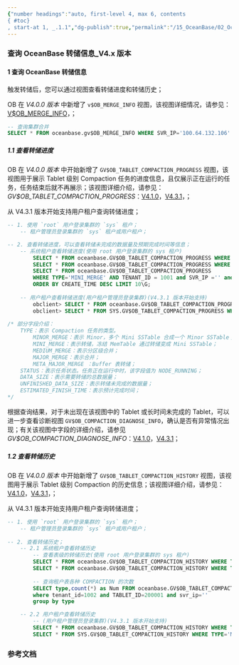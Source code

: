 ```yaml
---
{"number headings":"auto, first-level 4, max 6, contents
{ #toc}
, start-at 1, _.1.1","dg-publish":true,"permalink":"/15_OceanBase/02_OceanBase 基本操作/02_集群和多租户管理/管理数据存储/查询 OceanBase 转储信息_V4.x 版本/","dgPassFrontmatter":true}
---
```




### 查询 OceanBase 转储信息_V4.x 版本

#### 1 查询 OceanBase 转储信息
触发转储后，您可以通过视图查看转储进度和转储历史；

OB 在 *V4.0.0 版本* 中新增了 `v$OB_MERGE_INFO` 视图，该视图详细情况，请参见：[V$OB_MERGE_INFO](https://www.oceanbase.com/docs/enterprise-oceanbase-database-cn-10000000000885232)，；

```sql
-- 查询集群合并
SELECT * FROM oceanbase.gv$OB_MERGE_INFO WHERE SVR_IP='100.64.132.106' ORDER BY START_TIME LIMIT 10; 
```

##### 1.1 查看转储进度
OB 在 *V4.0.0 版本* 中开始新增了 `GV$OB_TABLET_COMPACTION_PROGRESS` 视图，该视图用于展示 Tablet 级别 Compaction 任务的进度信息，且仅展示正在运行的任务，任务结束后就不再展示；该视图详细介绍，请参见：*GV$OB_TABLET_COMPACTION_PROGRESS*：[V4.1.0](https://www.oceanbase.com/docs/common-oceanbase-database-cn-10000000001699212)，[V4.3.1](https://www.oceanbase.com/docs/common-oceanbase-database-cn-1000000000820476)，；

从 V4.3.1 版本开始支持用户租户查询转储进度；

```sql
-- 1. 使用 `root` 用户登录集群的 `sys` 租户；
	-- 租户管理员登录集群的 `sys` 租户或用户租户；

-- 2. 查看转储进度，可以查看转储未完成的数据量及预期完成时间等信息；
	-- 系统租户查看转储进度(使用 root 用户登录集群的 sys 租户)
	    SELECT * FROM oceanbase.GV$OB_TABLET_COMPACTION_PROGRESS WHERE TYPE='MINI_MERGE'\G
	    SELECT * FROM oceanbase.GV$OB_TABLET_COMPACTION_PROGRESS WHERE TYPE='MINI_MERGE'\G;
		SELECT * FROM oceanbase.GV$OB_TABLET_COMPACTION_PROGRESS 
		WHERE TYPE='MINI_MERGE' AND TENANT_ID = 1001 and SVR_IP ='' and SVR_PORT = ''
		ORDER BY CREATE_TIME DESC LIMIT 10\G; 
	    
	-- 用户租户查看转储进度(用户租户管理员登录集群)(V4.3.1 版本开始支持)
		obclient> SELECT * FROM oceanbase.GV$OB_TABLET_COMPACTION_PROGRESS WHERE TYPE='MINI_MERGE'\G   -- MySQL 模式
		obclient> SELECT * FROM SYS.GV$OB_TABLET_COMPACTION_PROGRESS WHERE TYPE='MINI_MERGE'\G         -- Oracle 模式
		
/* 部分字段介绍：
	TYPE：表示 Compaction 任务的类型。
		MINOR_MERGE：表示 Minor，多个 Mini SSTable 合成一个 Minor SSTable；
		MINI_MERGE：表示转储，冻结 MemTable 通过转储变成 Mini SSTable；
		MEDIUM_MERGE：表示分区级合并；
		MAJOR_MERGE：表示合并；
		META_MAJOR_MERGE ：Buffer 表转储；
	STATUS：表示任务状态。任务正在运行中时，该字段值为 NODE_RUNNING；
	DATA_SIZE：表示需要转储的总数据量；
	UNFINISHED_DATA_SIZE：表示转储未完成的数据量；
	ESTIMATED_FINISH_TIME：表示预计完成时间；
*/
```
根据查询结果，对于未出现在该视图中的 Tablet 或长时间未完成的 Tablet，可以进一步查看诊断视图 `GV$OB_COMPACTION_DIAGNOSE_INFO`，确认是否有异常情况出现；有关该视图中字段的详细介绍，请参见 *GV$OB_COMPACTION_DIAGNOSE_INFO*：[V4.1.0](https://www.oceanbase.com/docs/common-oceanbase-database-cn-10000000001699203)，[V4.3.1](https://www.oceanbase.com/docs/common-oceanbase-database-cn-1000000000820422)；


##### 1.2 查看转储历史
OB 在 *V4.0.0 版本* 中开始新增了 `GV$OB_TABLET_COMPACTION_HISTORY` 视图，该视图用于展示 Tablet 级别 Compaction 的历史信息；该视图详细介绍，请参见：[V4.1.0](https://www.oceanbase.com/docs/common-oceanbase-database-cn-10000000001699211)，[V4.3.1](https://www.oceanbase.com/docs/common-oceanbase-database-cn-1000000000820420)，；

从 V4.3.1 版本开始支持用户租户查询转储进度；

```sql
-- 1. 使用 `root` 用户登录集群的 `sys` 租户；
	-- 租户管理员登录集群的 `sys` 租户或用户租户；
    
-- 2. 查看转储历史；
	-- 2.1 系统租户查看转储历史
		-- 查看表级的转储历史(使用 root 用户登录集群的 sys 租户)
		SELECT * FROM oceanbase.GV$OB_TABLET_COMPACTION_HISTORY WHERE TYPE='MINI_MERGE'\G
		SELECT * FROM oceanbase.GV$OB_TABLET_COMPACTION_HISTORY WHERE TYPE='MINI_MERGE' and TABLET_ID=200001\G;
	
		-- 查询租户表各种 COMPACTION 的次数
		SELECT type,count(*) as Num FROM oceanbase.GV$OB_TABLET_COMPACTION_HISTORY
		where tenant_id=1002 and TABLET_ID=200001 and svr_ip=''
		group by type

	-- 2.2 用户租户查看转储历史
		-- (用户租户管理员登录集群)(V4.3.1 版本开始支持)
		SELECT * FROM oceanbase.GV$OB_TABLET_COMPACTION_HISTORY WHERE TYPE='MINI_MERGE'\G  -- MySQL 模式
		SELECT * FROM SYS.GV$OB_TABLET_COMPACTION_HISTORY WHERE TYPE='MINI_MERGE'\G        -- Oracle 模式
```


### 参考文档



